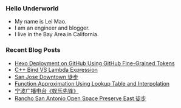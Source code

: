 ### Hello Underworld

- My name is Lei Mao.
- I am an engineer and blogger.
- I live in the Bay Area in California.


### Recent Blog Posts

<!-- BLOG-POST-LIST:START -->
- [Hexo Deployment on GitHub Using GitHub Fine-Grained Tokens](https://leimao.github.io/blog/Hexo-Deployment-GitHub-Fine-Grained-Tokens/)
- [C++ Bind VS Lambda Expression](https://leimao.github.io/blog/CPP-Bind-VS-Lambda-Expression/)
- [San Jose Downtown 徒步](https://leimao.github.io/life/San-Jose-Downtown/)
- [Function Approximation Using Lookup Table and Interpolation](https://leimao.github.io/blog/Function-Approximation-Lookup-Table-Interpolation/)
- [宁波广播电台《娱乐先锋》](https://leimao.github.io/essay/%E5%AE%81%E6%B3%A2%E5%B9%BF%E6%92%AD%E7%94%B5%E5%8F%B0%E5%A8%B1%E4%B9%90%E5%85%88%E9%94%8B/)
- [Rancho San Antonio Open Space Preserve East 徒步](https://leimao.github.io/life/Rancho-San-Antonio-Open-Space-Preserve-East/)
<!-- BLOG-POST-LIST:END -->
